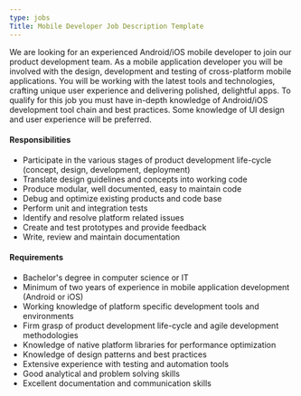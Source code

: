 ```yaml
---
type: jobs
Title: Mobile Developer Job Description Template
---
```


We are looking for an experienced Android/iOS mobile developer to join our product development team. As a mobile application developer you will be involved with the design, development and testing of cross-platform mobile applications. You will be working with the latest tools and technologies, crafting unique user experience and delivering polished, delightful apps. To qualify for this job you must have in-depth knowledge of Android/iOS development tool chain and best practices. Some knowledge of UI design and user experience will be preferred.

#### Responsibilities
 * Participate in the various stages of product development life-cycle (concept, design, development, deployment)
 * Translate design guidelines and concepts into working code
 * Produce modular, well documented, easy to maintain code
 * Debug and optimize existing products and code base
 * Perform unit and integration tests
 * Identify and resolve platform related issues
 * Create and test prototypes and provide feedback
 * Write, review and maintain documentation

#### Requirements
 * Bachelor's degree in computer science or IT
 * Minimum of two years of experience in mobile application development (Android or iOS)
 * Working knowledge of platform specific development tools and environments
 * Firm grasp of product development life-cycle and agile development methodologies
 * Knowledge of native platform libraries for performance optimization
 * Knowledge of design patterns and best practices
 * Extensive experience with testing and automation tools
 * Good analytical and problem solving skills
 * Excellent documentation and communication skills
